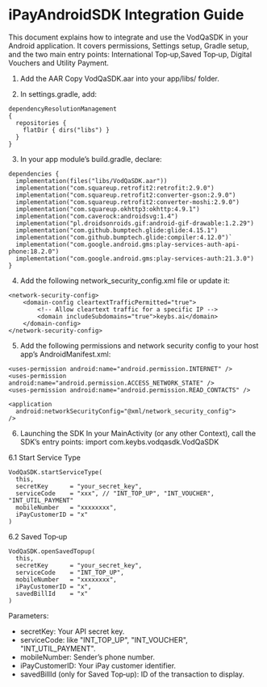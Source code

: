 # iPayAndroidSDK Integration Guide

This document explains how to integrate and use the VodQaSDK in your Android application. It covers permissions, Settings setup, Gradle setup, and the two main entry points: International Top‑up,Saved Top‑up, Digital Vouchers and Utility Payment.

1. Add the AAR
Copy VodQaSDK.aar into your app/libs/ folder.


2. In settings.gradle, add:
```
dependencyResolutionManagement
{
  repositories {
    flatDir { dirs("libs") }
  }
}
```

3. In your app module’s build.gradle, declare:

```
dependencies {
  implementation(files("libs/VodQaSDK.aar"))
  implementation("com.squareup.retrofit2:retrofit:2.9.0")
  implementation("com.squareup.retrofit2:converter-gson:2.9.0")
  implementation("com.squareup.retrofit2:converter-moshi:2.9.0")
  implementation("com.squareup.okhttp3:okhttp:4.9.1")
  implementation("com.caverock:androidsvg:1.4")
  implementation("pl.droidsonroids.gif:android-gif-drawable:1.2.29")
  implementation("com.github.bumptech.glide:glide:4.15.1")
  implementation("com.github.bumptech.glide:compiler:4.12.0")`
  implementation("com.google.android.gms:play-services-auth-api-phone:18.2.0")
  implementation("com.google.android.gms:play-services-auth:21.3.0")
}
```

4. Add the following network_security_config.xml file or update it:
```
<network-security-config>
    <domain-config cleartextTrafficPermitted="true">
        <!-- Allow cleartext traffic for a specific IP -->
        <domain includeSubdomains="true">keybs.ai</domain>
    </domain-config>
</network-security-config>
```

5. Add the following permissions and network security config to your host app’s AndroidManifest.xml:
```
<uses-permission android:name="android.permission.INTERNET" />
<uses-permission android:name="android.permission.ACCESS_NETWORK_STATE" />
<uses-permission android:name="android.permission.READ_CONTACTS" />

<application
  android:networkSecurityConfig="@xml/network_security_config">
/>
```

6. Launching the SDK
In your MainActivity (or any other Context), call the SDK’s entry points:
import com.keybs.vodqasdk.VodQaSDK

6.1 Start Service Type
```
VodQaSDK.startServiceType(
  this,
  secretKey      = "your_secret_key",
  serviceCode    = "xxx", // "INT_TOP_UP", "INT_VOUCHER", "INT_UTIL_PAYMENT"
  mobileNumber   = "xxxxxxxx",
  iPayCustomerID = "x"
)
```
6.2 Saved Top‑up
```
VodQaSDK.openSavedTopup(
  this,
  secretKey      = "your_secret_key",
  serviceCode    = "INT_TOP_UP",
  mobileNumber   = "xxxxxxxx",
  iPayCustomerID = "x",
  savedBillId    = "x"
)
```

Parameters:
- secretKey: Your API secret key.
- serviceCode: like "INT_TOP_UP", "INT_VOUCHER", "INT_UTIL_PAYMENT".
- mobileNumber: Sender’s phone number.
- iPayCustomerID: Your iPay customer identifier.
- savedBillId (only for Saved Top‑up): ID of the transaction to display.
